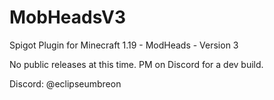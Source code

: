 # MobHeadsV3
 Spigot Plugin for Minecraft 1.19 - ModHeads - Version 3

 No public releases at this time. PM on Discord for a dev build.

 Discord: @eclipseumbreon
